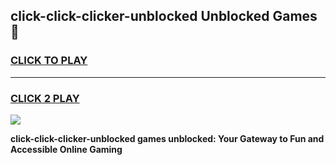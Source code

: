 
## click-click-clicker-unblocked Unblocked Games👋
<h3>
<a href="https://news.freeplayer.one?title=click-click-clicker-unblocked&ref=16F">CLICK TO PLAY</a></h3>
<hr>

<h3>
<a href="https://news.freeplayer.one?title=click-click-clicker-unblocked&ref=16F">CLICK 2 PLAY</a>
  
</h3>

<a href="https://news.freeplayer.one?title=click-click-clicker-unblocked&ref=16F/"><img src="https://clearcache.store/games.png"></a>


**click-click-clicker-unblocked games unblocked: Your Gateway to Fun and Accessible Online Gaming**
